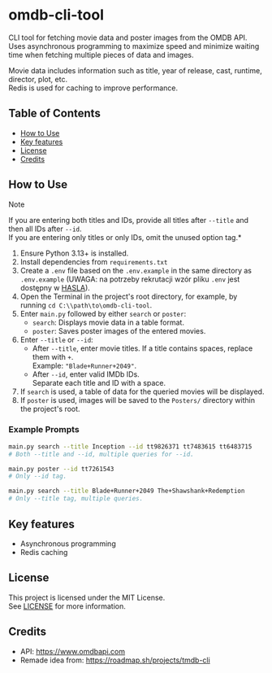 # omdb-cli-tool

CLI tool for fetching movie data and poster images from the OMDB API.  
Uses asynchronous programming to maximize speed and minimize waiting time when fetching multiple pieces of data and images.  

Movie data includes information such as title, year of release, cast, runtime, director, plot, etc.  
Redis is used for caching to improve performance.

## Table of Contents
- [How to Use](#how-to-use)
- [Key features](#key-features)
- [License](#license)
- [Credits](#credits)

## How to Use

> [!NOTE]
> If you are entering both titles and IDs, provide all titles after `--title` and then all IDs after `--id`.  
> If you are entering only titles or only IDs, omit the unused option tag.*

1. Ensure Python 3.13+ is installed.
2. Install dependencies from `requirements.txt`
3. Create a `.env` file based on the `.env.example` in the same directory as `.env.example` (UWAGA: na potrzeby rekrutacji wzór pliku `.env` jest dostępny w [HASLA](./HASLA.md)). 
4. Open the Terminal in the project's root directory, for example, by running `cd C:\\path\to\omdb-cli-tool`.
5. Enter `main.py` followed by either `search` or `poster`:  
   - `search`: Displays movie data in a table format.  
   - `poster`: Saves poster images of the entered movies.
6. Enter `--title` or `--id`:  
   - After `--title`, enter movie titles. If a title contains spaces, replace them with `+`.  
     Example: `"Blade+Runner+2049"`.  
   - After `--id`, enter valid IMDb IDs.  
     Separate each title and ID with a space.
7. If `search` is used, a table of data for the queried movies will be displayed.
8. If `poster` is used, images will be saved to the `Posters/` directory within the project's root.

### Example Prompts

```bash
main.py search --title Inception --id tt9826371 tt7483615 tt6483715
# Both --title and --id, multiple queries for --id.

main.py poster --id tt7261543
# Only --id tag.

main.py search --title Blade+Runner+2049 The+Shawshank+Redemption
# Only --title tag, multiple queries.
```

## Key features
- Asynchronous programming
- Redis caching

## License

This project is licensed under the MIT License.  
See [LICENSE](./LICENSE) for more information.

## Credits
- API: https://www.omdbapi.com
- Remade idea from: https://roadmap.sh/projects/tmdb-cli
